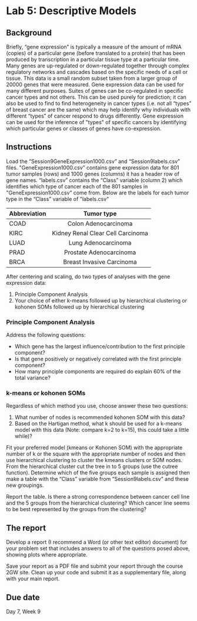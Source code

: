 # Lab 5: Descriptive Models

## Background

Briefly, “gene expression” is typically a measure of the amount of mRNA (copies) of a particular gene (before translated to a protein) that has been produced by transcription in a particular tissue type at a particular time.  Many genes are up-regulated or down-regulated together through complex regulatory networks and cascades based on the specific needs of a cell or tissue.  This data is a small random subset taken from a larger group of 20000 genes that were measured.  Gene expression data can be used for many different purposes.  Suites of genes can be co-regulated in specific cancer types and not others. This can be used purely for prediction; it can also be used to find to find heterogeneity in cancer types (i.e. not all “types” of breast cancer are the same) which may help identify why individuals with different “types” of cancer respond to drugs differently. Gene expression can be used for the inference of "types" of specific cancers by identifying which particular genes or classes of genes have co-expression.  

## Instructions

Load the “Session9GeneExpression1000.csv” and “Session9labels.csv” files. "GeneExpression1000.csv” contains gene expression data for 801 tumor samples (rows) and 1000 genes (columns) it has a header row of gene names. “labels.csv” contains the “Class” variable (column 2) which identifies which type of cancer each of the 801 samples in "GeneExpression1000.csv” come from. Below are the labels for each tumor type in the “Class” variable of "labels.csv"

|  Abbreviation | Tumor type |
| :------------ | :--------------: |
| COAD | Colon Adenocarcinoma |
| KIRC | Kidney Renal Clear Cell Carcinoma |
| LUAD | Lung Adenocarcinoma |
| PRAD | Prostate Adenocarcinoma |
| BRCA | Breast Invasive Carcinoma |


After centering and scaling, do two types of analyses with the gene expression data:

1. Principle Component Analysis
2. Your choice of either k-means followed up by hierarchical clustering or kohonen SOMs followed up by hierarchical clustering

### Principle Component Analysis

Address the following questions:

* Which gene has the largest influence/contribution to the first principle component?
* Is that gene positively or negatively correlated with the first principle component?
* How many principle components are required do explain 60% of the total variance?

### k-means  or kohonen SOMs 

Regardless of which method you use, choose answer these two questions:

1. What number of nodes is recommended kohonen SOM with this data?
2. Based on the Hartigan method, what k should be used for a k-means model with this data (Note: compare k=2 to k=15), this could take a little while)?

Fit your preferred model (kmeans or Kohonen SOM) with the appropriate number of k or the square with the appropriate number of nodes and then use hierarchical clustering to cluster the kmeans clusters or SOM nodes.  From the hierarchical cluster cut the tree in to 5 groups (use the cutree function). Determine which of the five groups each sample is assigned then make a table with the “Class” variable from “Session9labels.csv” and these new groupings.  

Report the table. Is there a strong correspondence between cancer cell line and the 5 groups from the hierarchical clustering?  Which cancer line seems to be best represented by the groups from the clustering?


## The report

Develop a report (I recommend a Word (or other text editor) document) for your problem set that includes answers to all of the questions posed above, showing plots where appropriate.

Save your report as a PDF file and submit your report through the course 2GW site. Clean up your code and submit it as a supplementary file, along with your main report.

## Due date

Day 7, Week 9
